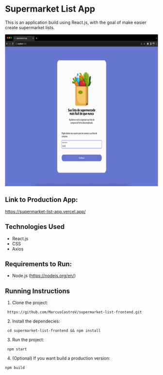 # Supermarket List App

This is an application build using React.js, with the goal of make easier create supermarket lists.

<p>
  <img height="500" src=https://github.com/MarcusCastroV/supermarket-list-frontend/blob/master/public/images/demo.gif/>
</p>

## Link to Production App:

https://supermarket-list-app.vercel.app/

## Technologies Used

- React.js
- CSS
- Axios

## Requirements to Run:

- Node.js (https://nodejs.org/en/)

## Running Instructions

1. Clone the project:

```
 https://github.com/MarcusCastroV/supermarket-list-frontend.git
```

2. Install the dependecies:

```
 cd supermarket-list-frontend && npm install
```

3. Run the project:

```
 npm start
```

4. (Optional) If you want build a production version:

```
npm build
```
